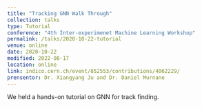 ```yaml
---
title: "Tracking GNN Walk Through"
collection: talks
type: Tutorial
conference: "4th Inter-experimenet Machine Learning Workshop"
permalink: /talks/2020-10-22-tutorial
venue: online
date: 2020-10-22
modified: 2022-08-17
location: online
link: indico.cern.ch/event/852553/contributions/4062229/ 
prensentor: Dr. Xiangyang Ju and Dr. Daniel Murnane
---
```


We held a hands-on tutorial on GNN for track finding.